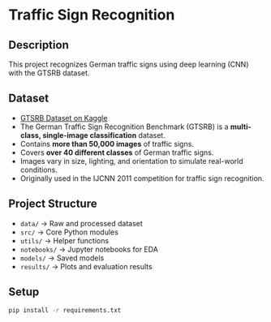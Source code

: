 # Traffic Sign Recognition

## Description
This project recognizes German traffic signs using deep learning (CNN) with the GTSRB dataset.

## Dataset
- [GTSRB Dataset on Kaggle](https://www.kaggle.com/datasets/meowmeowmeowmeowmeow/gtsrb-german-traffic-sign)
- The German Traffic Sign Recognition Benchmark (GTSRB) is a **multi-class, single-image classification** dataset.
- Contains **more than 50,000 images** of traffic signs.
- Covers **over 40 different classes** of German traffic signs.
- Images vary in size, lighting, and orientation to simulate real-world conditions.
- Originally used in the IJCNN 2011 competition for traffic sign recognition.


## Project Structure
- `data/` → Raw and processed dataset
- `src/` → Core Python modules
- `utils/` → Helper functions
- `notebooks/` → Jupyter notebooks for EDA
- `models/` → Saved models
- `results/` → Plots and evaluation results

## Setup
```bash
pip install -r requirements.txt

